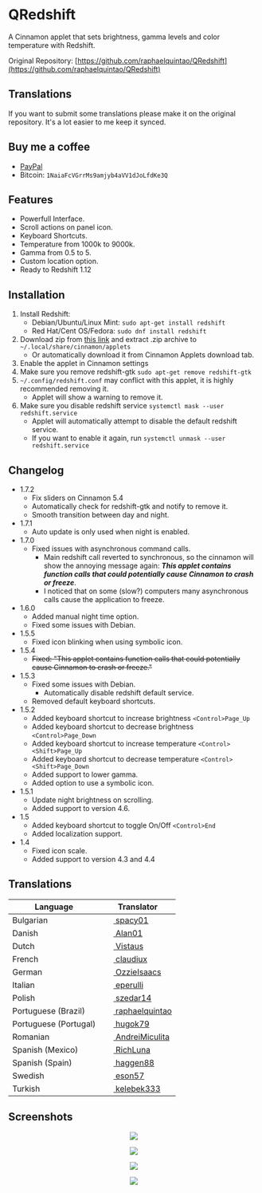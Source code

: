 QRedshift
===
A Cinnamon applet that sets brightness, gamma levels and color temperature with Redshift.

Original Repository: [https://github.com/raphaelquintao/QRedshift](https://github.com/raphaelquintao/QRedshift)

## Translations
If you want to submit some translations please make it on the original repository. It's a lot easier to me keep it synced.

## Buy me a coffee
 - [PayPal](https://www.paypal.com/cgi-bin/webscr?cmd=_s-xclick&hosted_button_id=ZLHQD3GQ5YNR6&source=url)
 - Bitcoin: `1NaiaFcVGrrMs9amjyb4aVV1dJoLfdKe3Q`

## Features
* Powerfull Interface.
* Scroll actions on panel icon.
* Keyboard Shortcuts.
* Temperature from 1000k to 9000k.
* Gamma from 0.5 to 5.
* Custom location option.
* Ready to Redshift 1.12

## Installation
1. Install Redshift:
    - Debian/Ubuntu/Linux Mint: `sudo apt-get install redshift`
    - Red Hat/Cent OS/Fedora: `sudo dnf install redshift`
2. Download zip from [this link](https://cinnamon-spices.linuxmint.com/files/applets/qredshift@quintao.zip) and extract .zip archive to `~/.local/share/cinnamon/applets`
    - Or automatically download it from Cinnamon Applets download tab.
3. Enable the applet in Cinnamon settings
4. Make sure you remove redshift-gtk `sudo apt-get remove redshift-gtk`
5. `~/.config/redshift.conf` may conflict with this applet, it is highly recommended removing it.
    - Applet will show a warning to remove it.
6. Make sure you disable redshift service `systemctl mask --user redshift.service`
    - Applet will automatically attempt to disable the default redshift service.
    - If you want to enable it again, run `systemctl unmask --user redshift.service`

## Changelog
* 1.7.2
    - Fix sliders on Cinnamon 5.4
    - Automatically check for redshift-gtk and notify to remove it.
    - Smooth transition between day and night.
* 1.7.1
    - Auto update is only used when night is enabled.
* 1.7.0
    - Fixed issues with asynchronous command calls.
        - Main redshift call reverted to synchronous, so the cinnamon will show the annoying message again: ***This applet contains function calls that could potentially cause Cinnamon to crash or freeze***.
        - I noticed that on some (slow?) computers many asynchronous calls cause the application to freeze.
* 1.6.0
    - Added manual night time option.
    - Fixed some issues with Debian.
* 1.5.5
    - Fixed icon blinking when using symbolic icon.
* 1.5.4
    - ~~Fixed: "This applet contains function calls that could potentially cause Cinnamon to crash or freeze."~~
* 1.5.3
    - Fixed some issues with Debian.
        - Automatically disable redshift default service.
    - Removed default keyboard shortcuts.
* 1.5.2
    - Added keyboard shortcut to increase brightness `<Control>Page_Up`
    - Added keyboard shortcut to decrease brightness `<Control>Page_Down`
    - Added keyboard shortcut to increase temperature `<Control><Shift>Page_Up`
    - Added keyboard shortcut to decrease temperature `<Control><Shift>Page_Down`
    - Added support to lower gamma.
    - Added option to use a symbolic icon.
* 1.5.1
    - Update night brightness on scrolling.
    - Added support to version 4.6.
* 1.5
    - Added keyboard shortcut to toggle On/Off `<Control>End`
    - Added localization support.
* 1.4
    - Fixed icon scale.
    - Added support to version 4.3 and 4.4

## Translations
| Language              | Translator                                                                                                                                                                                                          |
|-----------------------|---------------------------------------------------------------------------------------------------------------------------------------------------------------------------------------------------------------------|
| Bulgarian             | <a href="https://github.com/spacy01" target="_blank"><img src="https://github.com/spacy01.png" width="15px" style="border-radius: 50%; margin-right:5px; vertical-align: middle;"> spacy01</a>                      |
| Danish                | <a href="https://github.com/Alan01" target="_blank"><img src="https://github.com/Alan01.png" width="15px" style="border-radius: 50%; margin-right:5px; vertical-align: middle;"> Alan01</a>                         |
| Dutch                 | <a href="https://github.com/Vistaus" target="_blank"><img src="https://github.com/Vistaus.png" width="15px" style="border-radius: 50%; margin-right:5px; vertical-align: middle;"> Vistaus</a>                      |
| French                | <a href="https://github.com/claudiux" target="_blank"><img src="https://github.com/claudiux.png" width="15px" style="border-radius: 50%; margin-right:5px; vertical-align: middle;"> claudiux</a>                   |
| German                | <a href="https://github.com/OzzieIsaacs" target="_blank"><img src="https://github.com/OzzieIsaacs.png" width="15px" style="border-radius: 50%; margin-right:5px; vertical-align: middle;"> OzzieIsaacs</a>          |
| Italian               | <a href="https://github.com/eperulli" target="_blank"><img src="https://github.com/eperulli.png" width="15px" style="border-radius: 50%; margin-right:5px; vertical-align: middle;"> eperulli</a>                   |
| Polish                | <a href="https://github.com/szedar14" target="_blank"><img src="https://github.com/szedar14.png" width="15px" style="border-radius: 50%; margin-right:5px; vertical-align: middle;"> szedar14</a>                   |
| Portuguese (Brazil)   | <a href="https://github.com/raphaelquintao" target="_blank"><img src="https://github.com/raphaelquintao.png" width="15px" style="border-radius: 50%; margin-right:5px; vertical-align: middle;"> raphaelquintao</a> |
| Portuguese (Portugal) | <a href="https://github.com/hugok79" target="_blank"><img src="https://github.com/hugok79.png" width="15px" style="border-radius: 50%; margin-right:5px; vertical-align: middle;"> hugok79</a>                      |
| Romanian              | <a href="https://github.com/AndreiMiculita" target="_blank"><img src="https://github.com/AndreiMiculita.png" width="15px" style="border-radius: 50%; margin-right:5px; vertical-align: middle;"> AndreiMiculita</a> |
| Spanish (Mexico)      | <a href="https://github.com/RichLuna" target="_blank"><img src="https://github.com/RichLuna.png" width="15px" style="border-radius: 50%; margin-right:5px; vertical-align: middle;"> RichLuna</a>                   |
| Spanish (Spain)       | <a href="https://github.com/haggen88" target="_blank"><img src="https://github.com/haggen88.png" width="15px" style="border-radius: 50%; margin-right:5px; vertical-align: middle;"> haggen88</a>                   |
| Swedish               | <a href="https://github.com/eson57" target="_blank"><img src="https://github.com/eson57.png" width="15px" style="border-radius: 50%; margin-right:5px; vertical-align: middle;"> eson57</a>                         |
| Turkish               | <a href="https://github.com/kelebek333" target="_blank"><img src="https://github.com/kelebek333.png" width="15px" style="border-radius: 50%; margin-right:5px; vertical-align: middle;"> kelebek333</a>             |

## Screenshots
<span style="display:block; text-align:center">

![](https://raw.githubusercontent.com/raphaelquintao/QRedshift/master/screenshot.png)

![](https://raw.githubusercontent.com/raphaelquintao/QRedshift/master/screenshots/screenshot1.png)

![](https://raw.githubusercontent.com/raphaelquintao/QRedshift/master/screenshots/screenshot2.png)

![](https://raw.githubusercontent.com/raphaelquintao/QRedshift/master/screenshots/screenshot3.png)

</span>
